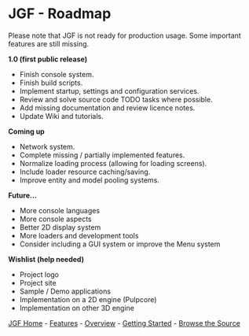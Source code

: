 # JGF - Roadmap #

Please note that JGF is not ready for production usage. Some important features are still missing.

**1.0 (first public release)**

  * Finish console system.
  * Finish build scripts.
  * Implement startup, settings and configuration services.
  * Review and solve source code TODO tasks where possible.
  * Add missing documentation and review licence notes.
  * Update Wiki and tutorials.

**Coming up**

  * Network system.
  * Complete missing / partially implemented features.
  * Normalize loading process (allowing for loading screens).
  * Include loader resource caching/saving.
  * Improve entity and model pooling systems.

**Future...**

  * More console languages
  * More console aspects
  * Better 2D display system
  * More loaders and development tools
  * Consider including a GUI system or improve the Menu system

**Wishlist (help needed)**

  * Project logo
  * Project site
  * Sample / Demo applications
  * Implementation on a 2D engine (Pulpcore)
  * Implementation on other 3D engine


[JGF Home](http://code.google.com/p/jgf) - [Features](Features.md) - [Overview](Overview.md) - [Getting Started](GettingStarted.md) - [Browse the Source](http://code.google.com/p/jgf/source/browse/#svn/trunk/jgf)